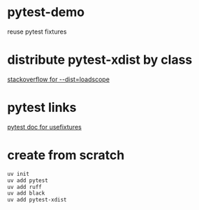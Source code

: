 # pytest-demo
reuse pytest fixtures


# distribute pytest-xdist by class

[stackoverflow for --dist=loadscope](https://stackoverflow.com/questions/4637036/is-there-a-way-to-control-how-pytest-xdist-runs-tests-in-parallel/56475200#56475200)

# pytest links

[pytest doc for usefixtures](https://docs.pytest.org/en/stable/how-to/fixtures.html#use-fixtures-in-classes-and-modules-with-usefixtures)

# create from scratch
```bash
uv init
uv add pytest
uv add ruff
uv add black
uv add pytest-xdist
```
